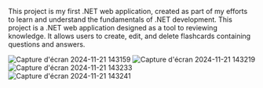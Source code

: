 This project is my first .NET web application, created as part of my efforts to learn and understand the fundamentals of .NET development.
This project is a .NET web application designed as a tool to reviewing knowledge. It allows users to create, edit, and delete flashcards containing questions and answers.


![Capture d'écran 2024-11-21 143159](https://github.com/user-attachments/assets/4dbeec5a-5265-4624-b7a1-6c97c474b936)
![Capture d'écran 2024-11-21 143219](https://github.com/user-attachments/assets/0bb1d58c-128c-47c9-b3a2-05039db5d913)
![Capture d'écran 2024-11-21 143233](https://github.com/user-attachments/assets/4620dba5-6a08-4f28-9aa8-d0b577a4f391)
![Capture d'écran 2024-11-21 143241](https://github.com/user-attachments/assets/0b103835-37b8-472a-892c-17bc5d244a42)
